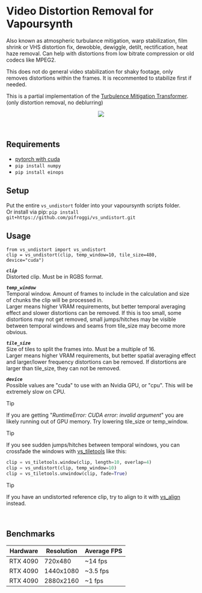 
























# Video Distortion Removal for Vapoursynth
Also known as atmospheric turbulance mitigation, warp stabilization, film shrink or VHS distortion fix, dewobble, dewiggle, detilt, rectification, heat haze removal. Can help with distortions from low bitrate compression or old codecs like MPEG2.

This does not do general video stabilization for shaky footage, only removes distortions within the frames. It is recommented to stabilize first if needed.

This is a partial implementation of the [Turbulence Mitigation Transformer](https://github.com/xg416/TMT). (only distortion removal, no deblurring)

<p align="center">
    <img src="https://github.com/xg416/TMT/blob/main/figs/video_22.gif"/>
</p>

<br />

## Requirements
* [pytorch with cuda](https://pytorch.org/)
* `pip install numpy`
* `pip install einops`

## Setup
Put the entire `vs_undistort` folder into your vapoursynth scripts folder.  
Or install via pip: `pip install git+https://github.com/pifroggi/vs_undistort.git`

## Usage

    from vs_undistort import vs_undistort
    clip = vs_undistort(clip, temp_window=10, tile_size=480, device="cuda")

__*`clip`*__  
Distorted clip. Must be in RGBS format.

__*`temp_window`*__  
Temporal window. Amount of frames to include in the calculation and size of chunks the clip will be processed in.  
Larger means higher VRAM requirements, but better temporal averaging effect and slower distortions can be removed. If this is too small, some distortions may not get removed, small jumps/hitches may be visible between temporal windows and seams from tile_size may become more obvious.  

__*`tile_size`*__  
Size of tiles to split the frames into. Must be a multiple of 16.  
Larger means higher VRAM requirements, but better spatial averaging effect and larger/lower frequency distortions can be removed. If distortions are larger than tile_size, they can not be removed.  

__*`device`*__  
Possible values are "cuda" to use with an Nvidia GPU, or "cpu". This will be extremely slow on CPU.

> [!TIP]
> If you are getting "*RuntimeError: CUDA error: invalid argument*" you are likely running out of GPU memory. Try lowering tile_size or temp_window.

> [!TIP]
> If you see sudden jumps/hitches between temporal windows, you can crossfade the windows with [vs_tiletools](https://github.com/pifroggi/vs_tiletools) like this:
> ```python
> clip = vs_tiletools.window(clip, length=10, overlap=4)
> clip = vs_undistort(clip, temp_window=10)
> clip = vs_tiletools.unwindow(clip, fade=True)
> ```

> [!TIP]
> If you have an undistorted reference clip, try to align to it with [vs_align](https://github.com/pifroggi/vs_align) instead.

<br />

## Benchmarks

| Hardware | Resolution  | Average FPS
| -------- | ----------- | -----------
| RTX 4090 | 720x480     | ~14 fps
| RTX 4090 | 1440x1080   | ~3.5 fps
| RTX 4090 | 2880x2160   | ~1 fps
